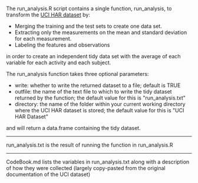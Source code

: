 The run_analysis.R script contains a single function, run_analysis, to transform the [UCI HAR dataset](http://archive.ics.uci.edu/ml/datasets/Human+Activity+Recognition+Using+Smartphones) by:

* Merging the training and the test sets to create one data set.
* Extracting only the measurements on the mean and standard deviation for each measurement.
* Labeling the features and observations

in order to create an independent tidy data set with the average of each variable for each activity and each subject.

The run_analysis function takes three optional parameters:
* write: whether to write the returned dataset to a file; default is TRUE
* outfile: the name of the text file to which to write the tidy dataset returned by the function; the default value for this is "run_analysis.txt"
* directory: the name of the folder within your current working directory where the UCI HAR dataset is stored; the default value for this is "UCI HAR Dataset"

and will return a data.frame containing the tidy dataset.

---

run_analysis.txt is the result of running the function in run_analysis.R

---

CodeBook.md lists the variables in run_analysis.txt along with a description of how they were collected (largely copy-pasted from the original documentation of the UCI dataset)

